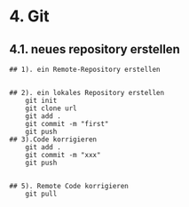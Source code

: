 
# 4. Git

## 4.1. neues repository erstellen

```shell
## 1). ein Remote-Repository erstellen
    

## 2). ein lokales Repository erstellen 
    git init
    git clone url
    git add .
    git commit -m "first"
    git push
## 3).Code korrigieren
    git add .
    git commit -m "xxx"
    git push


## 5). Remote Code korrigieren
    git pull

```


